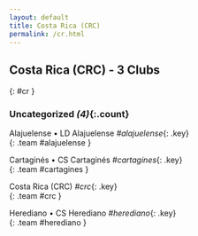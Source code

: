 ```yaml
---
layout: default
title: Costa Rica (CRC)
permalink: /cr.html
---
```



## Costa Rica (CRC) - 3 Clubs
{: #cr }









### Uncategorized _(4)_{:.count}


Alajuelense • LD Alajuelense   _#alajuelense_{: .key} <br>
{: .team #alajuelense }

Cartaginés • CS Cartaginés   _#cartagines_{: .key} <br>
{: .team #cartagines }

Costa Rica  (CRC)  _#crc_{: .key} <br>
{: .team #crc }

Herediano • CS Herediano   _#herediano_{: .key} <br>
{: .team #herediano }


 

